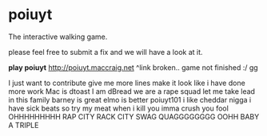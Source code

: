 poiuyt
======

The interactive walking game.

please feel free to submit a fix and we will have a look at it. 

<b>play poiuyt</b>
http://poiuyt.maccraig.net
^link broken.. game not finished :/
gg

I just want to contribute
give me more lines
make it look like i have done more work
Mac is dtoast
I am dBread
we are a rape squad
let me take lead in this family
barney is great
elmo is better
poiuyt101
i like cheddar nigga
i have sick beats
so try my meat
when i kill you
imma crush you fool
OHHHHHHHHH RAP CITY RACK CITY
SWAG QUAGGGGGGGG
OOHH BABY A TRIPLE
